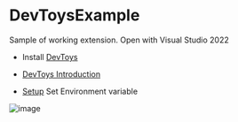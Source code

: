# DevToysExample

Sample of working extension. Open with Visual Studio 2022

- Install [DevToys](https://devtoys.app/)

- [DevToys Introduction](https://devtoys.app/doc/articles/introduction.html)

- [Setup](https://devtoys.app/doc/articles/extension-development/getting-started/setup.html) Set Environment variable

![image](https://github.com/user-attachments/assets/0a034e24-4d31-4a94-b70c-bdf82f89227e)
